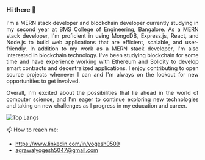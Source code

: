 ### Hi there 👋

<p align="justify">I'm a MERN stack developer and blockchain developer currently studying in my second year at BMS College of Engineering, Bangalore. As a MERN stack developer, I'm proficient in using MongoDB, Express.js, React, and Node.js to build web applications that are efficient, scalable, and user-friendly.
In addition to my work as a MERN stack developer, I'm also interested in blockchain technology. I've been studying blockchain for some time and have experience working with Ethereum and Solidity to develop smart contracts and decentralized applications. I enjoy contributing to open source projects whenever I can and I'm always on the lookout for new opportunities to get involved.</p>

<p align="justify">Overall, I'm excited about the possibilities that lie ahead in the world of computer science, and I'm eager to continue exploring new technologies and taking on new challenges as I progress in my education and career.</p>

[![Top Langs](https://github-readme-stats.vercel.app/api/top-langs/?username=yogesh0509&layout=compact&theme=dark)](https://github.com/anuraghazra/github-readme-stats)

📫 How to reach me: 
- https://www.linkedin.com/in/yogesh0509
- agrawalyogesh5047@gmail.com


